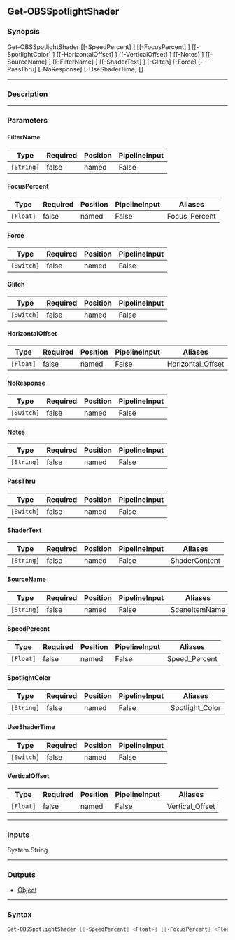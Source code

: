 Get-OBSSpotlightShader
----------------------

### Synopsis
Get-OBSSpotlightShader [[-SpeedPercent] <float>] [[-FocusPercent] <float>] [[-SpotlightColor] <string>] [[-HorizontalOffset] <float>] [[-VerticalOffset] <float>] [[-Notes] <string>] [[-SourceName] <string>] [[-FilterName] <string>] [[-ShaderText] <string>] [-Glitch] [-Force] [-PassThru] [-NoResponse] [-UseShaderTime] [<CommonParameters>]

---

### Description

---

### Parameters
#### **FilterName**

|Type      |Required|Position|PipelineInput|
|----------|--------|--------|-------------|
|`[String]`|false   |named   |False        |

#### **FocusPercent**

|Type     |Required|Position|PipelineInput|Aliases      |
|---------|--------|--------|-------------|-------------|
|`[Float]`|false   |named   |False        |Focus_Percent|

#### **Force**

|Type      |Required|Position|PipelineInput|
|----------|--------|--------|-------------|
|`[Switch]`|false   |named   |False        |

#### **Glitch**

|Type      |Required|Position|PipelineInput|
|----------|--------|--------|-------------|
|`[Switch]`|false   |named   |False        |

#### **HorizontalOffset**

|Type     |Required|Position|PipelineInput|Aliases          |
|---------|--------|--------|-------------|-----------------|
|`[Float]`|false   |named   |False        |Horizontal_Offset|

#### **NoResponse**

|Type      |Required|Position|PipelineInput|
|----------|--------|--------|-------------|
|`[Switch]`|false   |named   |False        |

#### **Notes**

|Type      |Required|Position|PipelineInput|
|----------|--------|--------|-------------|
|`[String]`|false   |named   |False        |

#### **PassThru**

|Type      |Required|Position|PipelineInput|
|----------|--------|--------|-------------|
|`[Switch]`|false   |named   |False        |

#### **ShaderText**

|Type      |Required|Position|PipelineInput|Aliases      |
|----------|--------|--------|-------------|-------------|
|`[String]`|false   |named   |False        |ShaderContent|

#### **SourceName**

|Type      |Required|Position|PipelineInput|Aliases      |
|----------|--------|--------|-------------|-------------|
|`[String]`|false   |named   |False        |SceneItemName|

#### **SpeedPercent**

|Type     |Required|Position|PipelineInput|Aliases      |
|---------|--------|--------|-------------|-------------|
|`[Float]`|false   |named   |False        |Speed_Percent|

#### **SpotlightColor**

|Type      |Required|Position|PipelineInput|Aliases        |
|----------|--------|--------|-------------|---------------|
|`[String]`|false   |named   |False        |Spotlight_Color|

#### **UseShaderTime**

|Type      |Required|Position|PipelineInput|
|----------|--------|--------|-------------|
|`[Switch]`|false   |named   |False        |

#### **VerticalOffset**

|Type     |Required|Position|PipelineInput|Aliases        |
|---------|--------|--------|-------------|---------------|
|`[Float]`|false   |named   |False        |Vertical_Offset|

---

### Inputs
System.String

---

### Outputs
* [Object](https://learn.microsoft.com/en-us/dotnet/api/System.Object)

---

### Syntax
```PowerShell
Get-OBSSpotlightShader [[-SpeedPercent] <Float>] [[-FocusPercent] <Float>] [-Glitch <Switch>] [[-SpotlightColor] <String>] [[-HorizontalOffset] <Float>] [[-VerticalOffset] <Float>] [[-Notes] <String>] [[-SourceName] <String>] [[-FilterName] <String>] [[-ShaderText] <String>] [-Force <Switch>] [-PassThru <Switch>] [-NoResponse <Switch>] [-UseShaderTime <Switch>] [<CommonParameters>]
```
